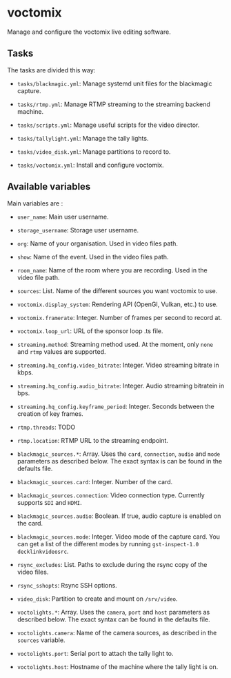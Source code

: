 # voctomix

Manage and configure the voctomix live editing software.

## Tasks

The tasks are divided this way:

* `tasks/blackmagic.yml`: Manage systemd unit files for the blackmagic capture.

* `tasks/rtmp.yml`: Manage RTMP streaming to the streaming backend machine.

* `tasks/scripts.yml`: Manage useful scripts for the video director.

* `tasks/tallylight.yml`: Manage the tally lights.

* `tasks/video_disk.yml`: Manage partitions to record to.

* `tasks/voctomix.yml`: Install and configure voctomix.

## Available variables

Main variables are :

* `user_name`:                           Main user username.

* `storage_username`:                    Storage user username.

* `org`:                                 Name of your organisation. Used in
                                         video files path.

* `show`:                                Name of the event. Used in the video
                                         files path.

* `room_name`:                           Name of the room where you are
                                         recording. Used in the video file path.

* `sources`:                             List. Name of the different sources you
                                         want voctomix to use.

* `voctomix.display_system`:             Rendering API (OpenGl, Vulkan, etc.) to
                                         use.

* `voctomix.framerate`:                  Integer. Number of frames per second to
                                         record at.

* `voctomix.loop_url`:                   URL of the sponsor loop .ts file.

* `streaming.method`:                    Streaming method used. At the moment,
                                         only `none` and `rtmp` values are
                                         supported.

* `streaming.hq_config.video_bitrate`:   Integer. Video streaming bitrate in
                                         kbps.

* `streaming.hq_config.audio_bitrate`:   Integer. Audio streaming bitratein in
                                         bps.

* `streaming.hq_config.keyframe_period`: Integer. Seconds between the creation
                                         of key frames.

* `rtmp.threads`:                        TODO

* `rtmp.location`:                       RTMP URL to the streaming endpoint.

* `blackmagic_sources.*`:                Array. Uses the `card`, `connection`,
                                         `audio` and `mode` parameters as
                                         described below. The exact syntax is
                                         can be found in the defaults file.

* `blackmagic_sources.card`:             Integer. Number of the card.

* `blackmagic_sources.connection`:       Video connection type. Currently
                                         supports `SDI` and `HDMI`.

* `blackmagic_sources.audio`:            Boolean. If true, audio capture is
                                         enabled on the card.

* `blackmagic_sources.mode`:             Integer. Video mode of the capture
                                         card. You can get a list of the
                                         different modes by running
                                         `gst-inspect-1.0 decklinkvideosrc`.

* `rsync_excludes`:                      List. Paths to exclude during the rsync
                                         copy of the video files.

* `rsync_sshopts`:                       Rsync SSH options.

* `video_disk`:                          Partition to create and mount on
                                         `/srv/video`.

* `voctolights.*`:                       Array. Uses the `camera`, `port` and
                                         `host` parameters as described below.
                                         The exact syntax can be found in the
                                         defaults file.

* `voctolights.camera`:                  Name of the camera sources, as
                                         described in the `sources` variable.

* `voctolights.port`:                    Serial port to attach the tally light
                                         to.

* `voctolights.host`:                    Hostname of the machine where the tally
                                         light is on.
